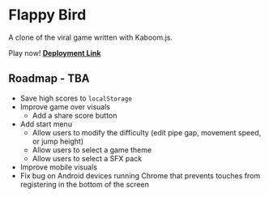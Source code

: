 # Flappy Bird
A clone of the viral game written with Kaboom.js.

Play now! **[Deployment Link](https://nicoleblanchette.github.io/flappy-bird/)**

## Roadmap - TBA
- Save high scores to `localStorage`
- Improve game over visuals
  - Add a share score button
- Add start menu
  - Allow users to modify the difficulty (edit pipe gap, movement speed, or jump height)
  - Allow users to select a game theme
  - Allow users to select a SFX pack
- Improve mobile visuals
- Fix bug on Android devices running Chrome that prevents touches from registering in the bottom of the screen